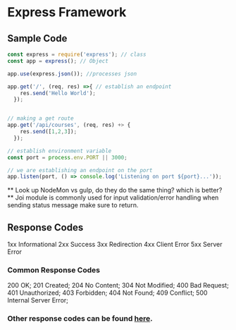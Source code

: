 # Express Framework

## Sample Code
```JavaScript
const express = require('express'); // class
const app = express(); // Object

app.use(express.json()); //processes json

app.get('/', (req, res) =>{ // establish an endpoint
    res.send('Hello World');
  });


// making a get route
app.get('/api/courses', (req, res) +> {
    res.send([1,2,3]);
  });

// establish environment variable
const port = process.env.PORT || 3000;

// we are establishing an endpoint on the port
app.listen(port, () => console.log('Listening on port ${port}...'));
```

** Look up NodeMon vs gulp, do they do the same thing? which is better?
** Joi module is commonly used for input validation/error handling
when sending status message make sure to return.


## Response Codes
1xx Informational
2xx Success
3xx Redirection
4xx Client Error
5xx Server Error

### Common Response Codes
200 OK; 201 Created; 204 No Content;
304 Not Modified;
400 Bad Request; 401 Unauthorized; 403 Forbidden; 404 Not Found; 409 Conflict;
500 Internal Server Error;

### Other response codes can be found [here](https://www.restapitutorial.com/httpstatuscodes.html).
